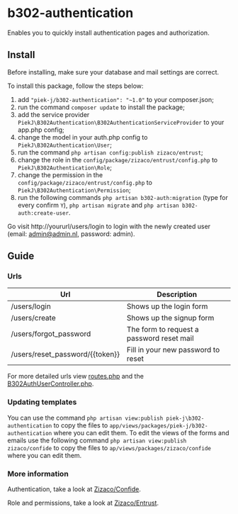 # b302-authentication
Enables you to quickly install authentication pages and authorization.

## Install

Before installing, make sure your database and mail settings are correct.

To install this package, follow the steps below:

1. add ``"piek-j/b302-authentication": "~1.0"`` to your composer.json;
2. run the command ``composer update`` to install the package;
3. add the service provider ``PiekJ\B302Authentication\B302AuthenticationServiceProvider`` to your app.php config;
4. change the model in your auth.php config to ``PiekJ\B302Authentication\User``;
5. run the command ``php artisan config:publish zizaco/entrust``;
6. change the role in the ``config/package/zizaco/entrust/config.php`` to ``PiekJ\B302Authentication\Role``;
7. change the permission in the ``config/package/zizaco/entrust/config.php`` to ``PiekJ\B302Authentication\Permission``;
8. run the following commands ``php artisan b302-auth:migration`` (type for every confirm ``Y``), ``php artisan migrate`` and ``php artisan b302-auth:create-user``.

Go visit http://yoururl/users/login to login with the newly created user (email: admin@admin.nl, password: admin).

## Guide

### Urls

| Url | Description |
| --- | --- |
| /users/login | Shows up the login form |
| /users/create | Shows up the signup form |
| /users/forgot_password | The form to request a password reset mail |
| /users/reset_password/{{token}} | Fill in your new password to reset |

For more detailed urls view [routes.php](src/routes.php) and the [B302AuthUserController.php](src/controllers/B302AuthUserController.php).

### Updating templates

You can use the command ``php artisan view:publish piek-j\b302-authentication`` to copy the files to ``app/views/packages/piek-j/b302-authentication`` where you can edit them.
To edit the views of the forms and emails use the following command ``php artisan view:publish zizaco/confide`` to copy the files to ``ap/views/packages/zizaco/confide`` where you can edit them.

### More information

Authentication, take a look at [Zizaco/Confide](https://github.com/Zizaco/confide).

Role and permissions, take a look at [Zizaco/Entrust](https://github.com/Zizaco/entrust/tree/1.0).